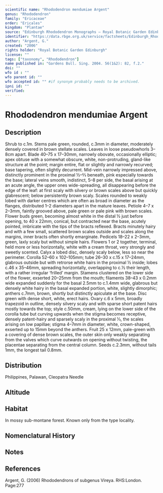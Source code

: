 ```yaml
---
scientific name: "Rhododendron mendumiae Argent"
genus: "Rhododendron"
family: "Ericaceae"
order: "Ericales"
kingdom: "Plantae"
source: "Edinburgh Rhododendron Monographs – Royal Botanic Garden Edinburgh"
identifier: "https://data.rbge.org.uk/service/factsheets/Edinburgh_Rhododendron_Monographs.xhtml"
author: "Argent, G."
created: "2006"
rights holder: "Royal Botanic Garden Edinburgh"
license: ""
tags: ["taxonomy", "Rhododendron"]
name published in: "Gardens Bull. Sing. 2004. 56(1&2): 82, f.2."
doi: ""
wfo id : ""
wfo parent id: ""
wfo accepted id: "" #if synonym probably needs to be archived.                      
ipni id: ""
verified:
---
```


                       

# Rhododendron mendumiae Argent

## Description
Shrub to c.1m. Stems pale green, rounded, c.3mm in diameter, moderately densely covered in brown stellate scales. Leaves in loose pseudowhorls 3–8cm apart. Blade 40–75 x 17–30mm, narrowly obovate, occasionally elliptic; apex obtuse with a somewhat obscure, white, non-protruding, gland-like structure at the point; margin entire, flat or slightly and narrowly recurved; base tapering, often slightly decurrent. Mid-vein narrowly impressed above, distinctly prominent in the proximal ½–2⁄3 beneath, pink especially towards the base; lateral veins smooth, indistinct, 5–8 per side, the basal arising at an acute angle, the upper ones wide-spreading, all disappearing before the edge of the leaf: at first scaly with silvery or brown scales above but quickly glabrescent; below persistently brown scaly. Scales rounded to weakly lobed with darker centres which are often as broad in diameter as the flanges, distributed 1–2 diameters apart in the mature leaves. Petiole 4–7 x 2–3mm, faintly grooved above, pale green or pale pink with brown scales. Flower buds green, becoming almost white in the distal ½ just before opening, to 40 x 22mm, conical, but contracted near the base, acutely pointed, imbricate with the tips of the bracts reflexed. Bracts minutely hairy and with a few small, scattered brown scales outside and scales along the margins, inner bracts often shortly emarginate. Pedicels 18–22 x 2–3mm, green, laxly scaly but without simple hairs. Flowers 1 or 2 together, terminal, held more or less horizontally, white with a cream throat, very strongly and sweetly scented. Calyx a lobed disc, densely scaly below, less so near the perimeter. Corolla 52–60 x 102–105mm; tube 26–30 x c.15 x 17–24mm, glabrous outside but with retrorse white hairs in the proximal ½ inside; lobes c.46 x 35–46mm, spreading horizontally, overlapping to c.½ their length, with a rather irregular ‘frilled’ margin. Stamens clustered on the lower side of the flower, exserted 20–25mm from the mouth; filaments 38–43 x 0.2mm wide expanded suddenly for the basal 2.5mm to c.1.4mm wide, glabrous but densely white hairy in the basal expanded portion, white, slightly dimorphic; anthers c.7mm, brown, shortly but distinctly apiculate at the base. Disc green with dense short, white, erect hairs. Ovary c.6 x 5mm, broadly trapezoid in outline, densely silvery scaly and with sparse short patent hairs mostly towards the top; style c.50mm, cream, lying on the lower side of the corolla tube but curving upwards when the stigma becomes receptive, densely patent-hairy and sparsely scaly in the proximal 1⁄3, the scales arising on low papillae; stigma 4–7mm in diameter, white, crown-shaped, exserted up to 15mm beyond the anthers. Fruit 25 x 12mm, pale-green with a covering of dense brown scales, the outer skin only weakly separating from the valves which curve outwards on opening without twisting, the placentae separating from the central column. Seeds c.2.3mm, without tails 1mm, the longest tail 0.8mm.

## Distribution
Philippines, Palawan, Cleopatra Needle

## Altitude


## Habitat
In mossy sub-montane forest. Known only from the type locality.

## Nomenclatural History

                       
## Notes


## References

Argent, G. (2006) Rhododendrons of subgenus Vireya. RHS:London. Page:277
